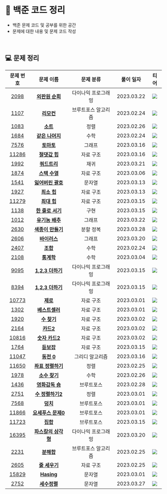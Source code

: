# 🍪 백준 코드 정리
* 백준 문제 코드 및 공부를 위한 공간
* 문제에 대한 내용 및 문제 코드 작성

<br/>

## 💻 문제 정리  

|문제 번호|문제 이름|문제 분류|풀이 일자|티어|
|:------:|:---:|:---:|:---:|:---:|
|[2098](https://www.acmicpc.net/problem/2098)|[**외판원 순회**](https://github.com/alg0r1thmm/Baekjoon_Study/tree/main/%EB%8B%A4%EC%9D%B4%EB%82%98%EB%AF%B9%20%ED%94%84%EB%A1%9C%EA%B7%B8%EB%9E%98%EB%B0%8D/%EC%99%B8%ED%8C%90%EC%9B%90%20%EC%88%9C%ED%9A%8C%20(2098%EB%B2%88))|다이나익 프로그래밍|2023.03.22|<img src = "https://static.solved.ac/tier_small/15.svg">|
|[1107](https://www.acmicpc.net/problem/1107)|[**리모컨**](https://github.com/alg0r1thmm/Baekjoon_Study/tree/main/%EB%B8%8C%EB%A3%A8%ED%8A%B8%ED%8F%AC%EC%8A%A4%20%EC%95%8C%EA%B3%A0%EB%A6%AC%EC%A6%98/%EB%A6%AC%EB%AA%A8%EC%BB%A8%20(1107%EB%B2%88))|브루트포스 알고리즘|2023.02.24|<img src = "https://static.solved.ac/tier_small/11.svg">|
|[1083](https://www.acmicpc.net/problem/1083)|[**소트**](https://github.com/alg0r1thmm/Baekjoon_Study/tree/main/%EC%A0%95%EB%A0%AC/%EC%86%8C%ED%8A%B8%20(1083%EB%B2%88))|정렬|2023.02.26|<img src = "https://static.solved.ac/tier_small/11.svg">|<img src="https://static.solved.ac/tier_small/11.svg">|
[1684](https://www.acmicpc.net/problem/1684)|[**같은 나머지**](https://github.com/alg0r1thmm/Baekjoon_Study/tree/main/%EC%88%98%ED%95%99/%EA%B0%99%EC%9D%80%20%EB%82%98%EB%A8%B8%EC%A7%80%20(1684%EB%B2%88))|수학|2023.02.24|<img src = "https://static.solved.ac/tier_small/11.svg">|
[7576](https://www.acmicpc.net/problem/7576)|[**토마토**](https://github.com/alg0r1thmm/Baekjoon_Study/tree/main/%EA%B7%B8%EB%9E%98%ED%94%84/%ED%86%A0%EB%A7%88%ED%86%A0%20(7576%EB%B2%88))|그래프|2023.03.16|<img src = "https://static.solved.ac/tier_small/11.svg">|
|[11286](https://www.acmicpc.net/problem/11286)|[**절댓값 힙**](https://github.com/alg0r1thmm/Baekjoon_Study/tree/main/%EC%9E%90%EB%A3%8C%20%EA%B5%AC%EC%A1%B0/%EC%A0%88%EB%8C%93%EA%B0%92%20%ED%9E%99%20(11286%EB%B2%88))|자료 구조|2023.03.16|<img src = "https://static.solved.ac/tier_small/10.svg">|
|[1992](https://www.acmicpc.net/problem/1992)|[**쿼드트리**](https://github.com/alg0r1thmm/Baekjoon_Study/tree/main/%EB%B6%84%ED%95%A0%20%EC%A0%95%EB%B3%B5/%EC%BF%BC%EB%93%9C%ED%8A%B8%EB%A6%AC%20(1992%EB%B2%88))|재귀|2023.03.21|<img src = "https://static.solved.ac/tier_small/10.svg">|
|[1874](https://www.acmicpc.net/problem/1874)|[**스택 수열**](https://github.com/alg0r1thmm/Baekjoon_Study/tree/main/%EC%9E%90%EB%A3%8C%20%EA%B5%AC%EC%A1%B0/%EC%8A%A4%ED%83%9D%20%EC%88%98%EC%97%B4%20(1874%EB%B2%88))|자료 구조|2023.03.06|<img src = "https://static.solved.ac/tier_small/9.svg">|
|[1541](https://www.acmicpc.net/problem/1541)|[**잃어버린 괄호**](https://github.com/alg0r1thmm/Baekjoon_Study/tree/main/%EB%AC%B8%EC%9E%90%EC%97%B4/%EC%9E%83%EC%96%B4%EB%B2%84%EB%A6%B0%20%EA%B4%84%ED%98%B8%20(1541%EB%B2%88))|문자열|2023.03.13|<img src = "https://static.solved.ac/tier_small/9.svg">|
|[1927](https://www.acmicpc.net/problem/1927)|[**최소 힙**](https://github.com/alg0r1thmm/Baekjoon_Study/tree/main/%EC%9E%90%EB%A3%8C%20%EA%B5%AC%EC%A1%B0/%EC%B5%9C%EC%86%8C%20%ED%9E%99%20(1927%EB%B2%88))|자료 구조|2023.03.13|<img src = "https://static.solved.ac/tier_small/9.svg">|
|[11279](https://www.acmicpc.net/problem/11279)|[**최대 힙**](https://github.com/alg0r1thmm/Baekjoon_Study/tree/main/%EC%9E%90%EB%A3%8C%20%EA%B5%AC%EC%A1%B0/%EC%B5%9C%EB%8C%80%20%ED%9E%99%20(11279%EB%B2%88))|자료 구조|2023.03.15|<img src = "https://static.solved.ac/tier_small/9.svg">|
|[1138](https://www.acmicpc.net/problem/1138)|[**한 줄로 서기**](https://github.com/alg0r1thmm/Baekjoon_Study/tree/main/%EA%B5%AC%ED%98%84/%ED%95%9C%20%EC%A4%84%EB%A1%9C%20%EC%84%9C%EA%B8%B0%20(1138%EB%B2%88))|구현|2023.03.15|<img src = "https://static.solved.ac/tier_small/9.svg">|
|[1012](https://www.acmicpc.net/problem/1012)|[**유기농 배추**](https://github.com/alg0r1thmm/Baekjoon_Study/tree/main/%EA%B7%B8%EB%9E%98%ED%94%84/%EC%9C%A0%EA%B8%B0%EB%86%8D%20%EB%B0%B0%EC%B6%94%20(1012%EB%B2%88))|그래프|2023.03.22|<img src = "https://static.solved.ac/tier_small/9.svg">|
|[2630](https://www.acmicpc.net/problem/2630)|[**색종이 만들기**](https://github.com/alg0r1thmm/Baekjoon_Study/tree/main/%EB%B6%84%ED%95%A0%20%EC%A0%95%EB%B3%B5/%EC%83%89%EC%A2%85%EC%9D%B4%20%EB%A7%8C%EB%93%A4%EA%B8%B0%20(2630%EB%B2%88))|분할 정복|2023.03.28|<img src = "https://static.solved.ac/tier_small/9.svg">|
|[2606](https://www.acmicpc.net/problem/2606)|[**바이러스**](https://github.com/alg0r1thmm/Baekjoon_Study/tree/main/%EA%B7%B8%EB%9E%98%ED%94%84/%EB%B0%94%EC%9D%B4%EB%9F%AC%EC%8A%A4%20(2606%EB%B2%88))|그래프|2023.03.20|<img src = "https://static.solved.ac/tier_small/9.svg">|
|[2407](https://www.acmicpc.net/problem/2407)|[**조합**](https://github.com/alg0r1thmm/Baekjoon_Study/tree/main/%EC%88%98%ED%95%99/%EC%A1%B0%ED%95%A9%20(2407%EB%B2%88))|수학|2023.02.24|<img src = "https://static.solved.ac/tier_small/8.svg">|
|[2108](https://www.acmicpc.net/problem/2108)|[**통계학**](https://github.com/alg0r1thmm/Baekjoon_Study/tree/main/%EC%88%98%ED%95%99/%ED%86%B5%EA%B3%84%ED%95%99%20(2108%EB%B2%88))|수학|2023.03.04|<img src = "https://static.solved.ac/tier_small/8.svg">|
|[9095](https://www.acmicpc.net/problem/9095)|[**1,2,3 더하기**](https://github.com/alg0r1thmm/Baekjoon_Study/tree/main/%EB%8B%A4%EC%9D%B4%EB%82%98%EB%AF%B9%20%ED%94%84%EB%A1%9C%EA%B7%B8%EB%9E%98%EB%B0%8D/1%2C%202%2C%203%20%EB%8D%94%ED%95%98%EA%B8%B0%20(9095%EB%B2%88))|다이나믹 프로그래밍|2023.03.15|<img src = "https://static.solved.ac/tier_small/8.svg">|
|[8394](https://www.acmicpc.net/problem/8394)|[**1,2,3 더하기**](https://github.com/alg0r1thmm/Baekjoon_Study/tree/main/%EB%8B%A4%EC%9D%B4%EB%82%98%EB%AF%B9%20%ED%94%84%EB%A1%9C%EA%B7%B8%EB%9E%98%EB%B0%8D/%EC%95%BD%EC%88%98%20(8394%EB%B2%88))|다이나믹 프로그래밍|2023.03.15|<img src = "https://static.solved.ac/tier_small/8.svg">|
|[10773](https://www.acmicpc.net/problem/10773)|[**제로**](https://github.com/alg0r1thmm/Baekjoon_Study/tree/main/%EC%9E%90%EB%A3%8C%20%EA%B5%AC%EC%A1%B0/%EC%A0%9C%EB%A1%9C%20(10773%EB%B2%88))|자료 구조|2023.03.01|<img src = "https://static.solved.ac/tier_small/7.svg">|
|[1302](https://www.acmicpc.net/problem/1302)|[**베스트셀러**](https://github.com/alg0r1thmm/Baekjoon_Study/tree/main/%EC%A0%95%EB%A0%AC/%EB%B2%A0%EC%8A%A4%ED%8A%B8%EC%85%80%EB%9F%AC%20(1302%EB%B2%88))|자료 구조|2023.03.01|<img src = "https://static.solved.ac/tier_small/7.svg">|
|[1920](https://www.acmicpc.net/problem/1920)|[**수 찾기**](https://github.com/alg0r1thmm/Baekjoon_Study/tree/main/%EC%9E%90%EB%A3%8C%20%EA%B5%AC%EC%A1%B0/%EC%88%98%20%EC%B0%BE%EA%B8%B0%20(1920%EB%B2%88))|자료 구조|2023.03.02|<img src = "https://static.solved.ac/tier_small/7.svg">|
|[2164](https://www.acmicpc.net/problem/2164)|[**카드2**](https://github.com/alg0r1thmm/Baekjoon_Study/tree/main/%EC%9E%90%EB%A3%8C%20%EA%B5%AC%EC%A1%B0/%EC%B9%B4%EB%93%9C2%20(2164%EB%B2%88))|자료 구조|2023.03.02|<img src = "https://static.solved.ac/tier_small/7.svg">|
|[10816](https://www.acmicpc.net/problem/10816)|[**숫자 카드2**](https://github.com/alg0r1thmm/Baekjoon_Study/tree/main/%EC%9E%90%EB%A3%8C%20%EA%B5%AC%EC%A1%B0/%EC%88%AB%EC%9E%90%20%EC%B9%B4%EB%93%9C2%20(10816%EB%B2%88))|자료 구조|2023.03.02|<img src = "https://static.solved.ac/tier_small/7.svg">|
|[1764](https://www.acmicpc.net/problem/1764)|[**듣보잡**](https://github.com/alg0r1thmm/Baekjoon_Study/tree/main/%EC%9E%90%EB%A3%8C%20%EA%B5%AC%EC%A1%B0/%EB%93%A3%EB%B3%B4%EC%9E%A1%20(1764%EB%B2%88))|자료 구조|2023.03.15|<img src = "https://static.solved.ac/tier_small/7.svg">|
|[11047](https://www.acmicpc.net/problem/11047)|[**동전 0**](https://github.com/alg0r1thmm/Baekjoon_Study/tree/main/%EA%B7%B8%EB%A6%AC%EB%94%94%20%EC%95%8C%EA%B3%A0%EB%A6%AC%EC%A6%98/%EB%8F%99%EC%A0%84%200%20(11047%EB%B2%88))|그리디 알고리즘|2023.03.16|<img src = "https://static.solved.ac/tier_small/7.svg">|
|[11650](https://www.acmicpc.net/problem/11650)|[**좌표 정렬하기**](https://github.com/alg0r1thmm/Baekjoon_Study/tree/main/%EC%A0%95%EB%A0%AC/%EC%A2%8C%ED%91%9C%20%EC%A0%95%EB%A0%AC%ED%95%98%EA%B8%B0%20(11650%EB%B2%88))|정렬|2023.02.25|<img src = "https://static.solved.ac/tier_small/6.svg">|
|[1978](https://www.acmicpc.net/problem/1978)|[**소수 찾기**](https://github.com/alg0r1thmm/Baekjoon_Study/tree/main/%EC%88%98%ED%95%99/%EC%86%8C%EC%88%98%20%EC%B0%BE%EA%B8%B0%20(1978%EB%B2%88))|수학|2023.02.26|<img src = "https://static.solved.ac/tier_small/6.svg">|
|[1436](https://www.acmicpc.net/problem/1436)|[**영화감독 숌**](https://github.com/alg0r1thmm/Baekjoon_Study/tree/main/%EB%B8%8C%EB%A3%A8%ED%8A%B8%ED%8F%AC%EC%8A%A4%20%EC%95%8C%EA%B3%A0%EB%A6%AC%EC%A6%98/%EC%98%81%ED%99%94%EA%B0%90%EB%8F%85%20%EC%88%8C%20(1436%EB%B2%88))|브루트포스|2023.02.28|<img src = "https://static.solved.ac/tier_small/6.svg">|
|[2751](https://www.acmicpc.net/problem/2751)|[**수 정렬하기2**](https://github.com/alg0r1thmm/Baekjoon_Study/tree/main/%EC%A0%95%EB%A0%AC/%EC%88%98%20%EC%A0%95%EB%A0%AC%ED%95%98%EA%B8%B02%20(2751%EB%B2%88))|정렬|2023.03.01|<img src = "https://static.solved.ac/tier_small/6.svg">|
|[7568](https://www.acmicpc.net/problem/7568)|[**덩치**](https://github.com/alg0r1thmm/Baekjoon_Study/tree/main/%EB%B8%8C%EB%A3%A8%ED%8A%B8%ED%8F%AC%EC%8A%A4%20%EC%95%8C%EA%B3%A0%EB%A6%AC%EC%A6%98/%EB%8D%A9%EC%B9%98%20(7568%EB%B2%88))|브루트포스|2023.03.01|<img src = "https://static.solved.ac/tier_small/6.svg">|
|[11866](https://www.acmicpc.net/problem/11866)|[**요세푸스 문제0**](https://github.com/alg0r1thmm/Baekjoon_Study/tree/main/%EC%9E%90%EB%A3%8C%20%EA%B5%AC%EC%A1%B0/%EC%9A%94%EC%84%B8%ED%91%B8%EC%8A%A4%20%EB%AC%B8%EC%A0%9C0%20(11866%EB%B2%88))|브루트포스|2023.03.01|<img src = "https://static.solved.ac/tier_small/6.svg">|
|[11723](https://www.acmicpc.net/problem/11723)|[**집합**](https://github.com/alg0r1thmm/Baekjoon_Study/tree/main/%EA%B5%AC%ED%98%84/%EC%A7%91%ED%95%A9%20(11723%EB%B2%88))|브루트포스|2023.03.15|<img src = "https://static.solved.ac/tier_small/6.svg">|
|[16395](https://www.acmicpc.net/problem/16395)|[**파스칼의 삼각형**](https://github.com/alg0r1thmm/Baekjoon_Study/tree/main/%EB%8B%A4%EC%9D%B4%EB%82%98%EB%AF%B9%20%ED%94%84%EB%A1%9C%EA%B7%B8%EB%9E%98%EB%B0%8D/%ED%8C%8C%EC%8A%A4%EC%B9%BC%EC%9D%98%20%EC%82%BC%EA%B0%81%ED%98%95%20(16395%EB%B2%88))|다이나믹 프로그래밍|2023.03.20|<img src = "https://static.solved.ac/tier_small/6.svg">|
|[2231](https://www.acmicpc.net/problem/2231)|[**분해합**](https://github.com/alg0r1thmm/Baekjoon_Study/tree/main/%EB%B8%8C%EB%A3%A8%ED%8A%B8%ED%8F%AC%EC%8A%A4%20%EC%95%8C%EA%B3%A0%EB%A6%AC%EC%A6%98/%EB%B6%84%ED%95%B4%ED%95%A9%20(2231%EB%B2%88))|브루트포스 알고리즘|2023.02.25|<img src = "https://static.solved.ac/tier_small/4.svg">|
|[2605](https://www.acmicpc.net/problem/2605)|[**줄 세우기**](https://github.com/alg0r1thmm/Baekjoon_Study/tree/main/%EC%9E%90%EB%A3%8C%20%EA%B5%AC%EC%A1%B0/%EC%A4%84%20%EC%84%B8%EC%9A%B0%EA%B8%B0%20(2605%EB%B2%88))|자료 구조|2023.02.25|<img src = "https://static.solved.ac/tier_small/4.svg">|
|[15829](https://www.acmicpc.net/problem/15829)|[**Hasing**](https://github.com/alg0r1thmm/Baekjoon_Study/tree/main/%EB%AC%B8%EC%9E%90%EC%97%B4/Hasing%20(15892%EB%B2%88))|문자열|2023.03.01|<img src = "https://static.solved.ac/tier_small/4.svg">|
|[2752](https://www.acmicpc.net/problem/2752)|[**세수정렬**](https://github.com/alg0r1thmm/Baekjoon_Study/tree/main/%EB%AC%B8%EC%9E%90%EC%97%B4/Hasing%20(15892%EB%B2%88))|문자열|2023.03.27|<img src = "https://static.solved.ac/tier_small/2.svg">|
